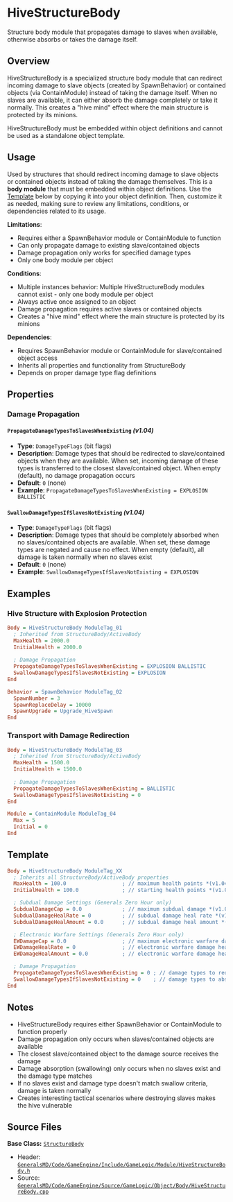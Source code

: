 # HiveStructureBody

Structure body module that propagates damage to slaves when available, otherwise absorbs or takes the damage itself.

## Overview

HiveStructureBody is a specialized structure body module that can redirect incoming damage to slave objects (created by SpawnBehavior) or contained objects (via ContainModule) instead of taking the damage itself. When no slaves are available, it can either absorb the damage completely or take it normally. This creates a "hive mind" effect where the main structure is protected by its minions.

HiveStructureBody must be embedded within object definitions and cannot be used as a standalone object template.

## Usage

Used by structures that should redirect incoming damage to slave objects or contained objects instead of taking the damage themselves. This is a **body module** that must be embedded within object definitions. Use the [Template](#template) below by copying it into your object definition. Then, customize it as needed, making sure to review any limitations, conditions, or dependencies related to its usage.

**Limitations**:
- Requires either a SpawnBehavior module or ContainModule to function
- Can only propagate damage to existing slave/contained objects
- Damage propagation only works for specified damage types
- Only one body module per object

**Conditions**:
- Multiple instances behavior: Multiple HiveStructureBody modules cannot exist - only one body module per object
- Always active once assigned to an object
- Damage propagation requires active slaves or contained objects
- Creates a "hive mind" effect where the main structure is protected by its minions

**Dependencies**:
- Requires SpawnBehavior module or ContainModule for slave/contained object access
- Inherits all properties and functionality from StructureBody
- Depends on proper damage type flag definitions

## Properties

### Damage Propagation

#### `PropagateDamageTypesToSlavesWhenExisting` *(v1.04)*
- **Type**: `DamageTypeFlags` (bit flags)
- **Description**: Damage types that should be redirected to slave/contained objects when they are available. When set, incoming damage of these types is transferred to the closest slave/contained object. When empty (default), no damage propagation occurs
- **Default**: `0` (none)
- **Example**: `PropagateDamageTypesToSlavesWhenExisting = EXPLOSION BALLISTIC`

#### `SwallowDamageTypesIfSlavesNotExisting` *(v1.04)*
- **Type**: `DamageTypeFlags` (bit flags)
- **Description**: Damage types that should be completely absorbed when no slaves/contained objects are available. When set, these damage types are negated and cause no effect. When empty (default), all damage is taken normally when no slaves exist
- **Default**: `0` (none)
- **Example**: `SwallowDamageTypesIfSlavesNotExisting = EXPLOSION`

## Examples

### Hive Structure with Explosion Protection
```ini
Body = HiveStructureBody ModuleTag_01
  ; Inherited from StructureBody/ActiveBody
  MaxHealth = 2000.0
  InitialHealth = 2000.0
  
  ; Damage Propagation
  PropagateDamageTypesToSlavesWhenExisting = EXPLOSION BALLISTIC
  SwallowDamageTypesIfSlavesNotExisting = EXPLOSION
End

Behavior = SpawnBehavior ModuleTag_02
  SpawnNumber = 3
  SpawnReplaceDelay = 10000
  SpawnUpgrade = Upgrade_HiveSpawn
End
```

### Transport with Damage Redirection
```ini
Body = HiveStructureBody ModuleTag_03
  ; Inherited from StructureBody/ActiveBody
  MaxHealth = 1500.0
  InitialHealth = 1500.0
  
  ; Damage Propagation
  PropagateDamageTypesToSlavesWhenExisting = BALLISTIC
  SwallowDamageTypesIfSlavesNotExisting = 0
End

Module = ContainModule ModuleTag_04
  Max = 5
  Initial = 0
End
```

## Template

```ini
Body = HiveStructureBody ModuleTag_XX
  ; Inherits all StructureBody/ActiveBody properties
  MaxHealth = 100.0                  ; // maximum health points *(v1.04)*
  InitialHealth = 100.0              ; // starting health points *(v1.04)*

  ; Subdual Damage Settings (Generals Zero Hour only)
  SubdualDamageCap = 0.0             ; // maximum subdual damage *(v1.04, Generals Zero Hour only)*
  SubdualDamageHealRate = 0          ; // subdual damage heal rate *(v1.04, Generals Zero Hour only)*
  SubdualDamageHealAmount = 0.0      ; // subdual damage heal amount *(v1.04, Generals Zero Hour only)*

  ; Electronic Warfare Settings (Generals Zero Hour only)
  EWDamageCap = 0.0                  ; // maximum electronic warfare damage *(v1.04, Generals Zero Hour only)*
  EWDamageHealRate = 0               ; // electronic warfare damage heal rate *(v1.04, Generals Zero Hour only)*
  EWDamageHealAmount = 0.0           ; // electronic warfare damage heal amount *(v1.04, Generals Zero Hour only)*

  ; Damage Propagation
  PropagateDamageTypesToSlavesWhenExisting = 0 ; // damage types to redirect to slaves *(v1.04)*
  SwallowDamageTypesIfSlavesNotExisting = 0    ; // damage types to absorb when no slaves *(v1.04)*
End
```

## Notes

- HiveStructureBody requires either SpawnBehavior or ContainModule to function properly
- Damage propagation only occurs when slaves/contained objects are available
- The closest slave/contained object to the damage source receives the damage
- Damage absorption (swallowing) only occurs when no slaves exist and the damage type matches
- If no slaves exist and damage type doesn't match swallow criteria, damage is taken normally
- Creates interesting tactical scenarios where destroying slaves makes the hive vulnerable

## Source Files

**Base Class:** [`StructureBody`](../../GeneralsMD/Code/GameEngine/Include/GameLogic/Module/StructureBody.h)

- Header: [`GeneralsMD/Code/GameEngine/Include/GameLogic/Module/HiveStructureBody.h`](../../GeneralsMD/Code/GameEngine/Include/GameLogic/Module/HiveStructureBody.h)
- Source: [`GeneralsMD/Code/GameEngine/Source/GameLogic/Object/Body/HiveStructureBody.cpp`](../../GeneralsMD/Code/GameEngine/Source/GameLogic/Object/Body/HiveStructureBody.cpp)